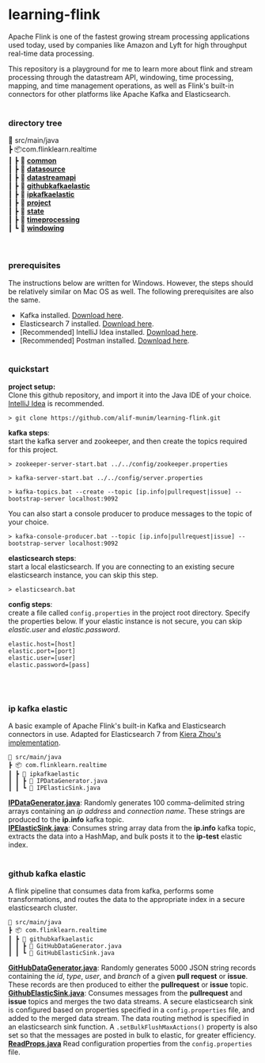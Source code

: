 # learning-flink
Apache Flink is one of the fastest growing stream processing 
applications used today, used by companies like 
Amazon and Lyft for high throughput real-time data processing. 

This repository is a playground for me to learn more about flink and stream 
processing through the datastream API, windowing, time processing, mapping, 
and time management operations, as well as Flink's built-in connectors for 
other platforms like Apache Kafka and Elasticsearch.
<br><br>

### directory tree
📂 src/main/java <br/>
┣ 📦com.flinklearn.realtime <br/>
┃ ┣ 📂 [**common**]() <br/>
┃ ┣ 📂 [**datasource**]() <br/>
┃ ┣ 📂 [**datastreamapi**]() <br/>
┃ ┣ 📂 [**githubkafkaelastic**](#github-kafka-elastic) <br/>
┃ ┣ 📂 [**ipkafkaelastic**](#ip-kafka-elastic) <br/>
┃ ┣ 📂 [**project**]() <br/>
┃ ┣ 📂 [**state**]() <br/>
┃ ┣ 📂 [**timeprocessing**]() <br/>
┃ ┗ 📂 [**windowing**]() <br/>
<br><br>
### prerequisites
The instructions below are written for Windows. However, the steps should be relatively similar on Mac OS as well. 
The following prerequisites are also the same.
* Kafka installed. [Download here](https://kafka.apache.org/downloads.html).
* Elasticsearch 7 installed. [Download here](https://www.elastic.co/downloads/elasticsearch).
* [Recommended] IntelliJ Idea installed. [Download here](https://www.jetbrains.com/idea/download/).
* [Recommended] Postman installed. [Download here](https://www.postman.com/downloads/).
<br><br>
  
### quickstart
**project setup:** <br>
Clone this github repository, and import it into the Java IDE of your choice. [IntelliJ Idea](https://www.jetbrains.com/idea/download/)
is recommended.
```
> git clone https://github.com/alif-munim/learning-flink.git
```
**kafka steps**: <br>
start the kafka server and zookeeper, and then create the topics required for this project. 
```
> zookeeper-server-start.bat ../../config/zookeeper.properties
```
```
> kafka-server-start.bat ../../config/server.properties
```
```
> kafka-topics.bat --create --topic [ip.info|pullrequest|issue] --bootstrap-server localhost:9092
```
You can also
start a console producer to produce messages to the topic of your choice.
```
> kafka-console-producer.bat --topic [ip.info|pullrequest|issue] --bootstrap-server localhost:9092
```
**elasticsearch steps**: <br>
start a local elasticsearch. If you are connecting to an existing secure 
elasticsearch instance, you can skip this step.
```
> elasticsearch.bat
```
**config steps**: <br>
create a file called `config.properties` in the project root directory. Specify the
properties below. If your elastic instance is not secure, you can skip _elastic.user_ and _elastic.password_.
```
elastic.host=[host]
elastic.port=[port]
elastic.user=[user]
elastic.password=[pass]
```
<br><br>

### ip kafka elastic
A basic example of Apache Flink's built-in Kafka and Elasticsearch connectors in use. Adapted for
Elasticsearch 7 from [Kiera Zhou's implementation](https://github.com/keiraqz/KafkaFlinkElastic).
```
📂 src/main/java
┣ 📦 com.flinklearn.realtime
┃ ┣ 📂 ipkafkaelastic
┃ ┃ ┣ 📜 IPDataGenerator.java
┃ ┃ ┗ 📜 IPElasticSink.java
```
[**IPDataGenerator.java**](https://github.com/alif-munim/learning-flink/blob/master/src/main/java/com/flinklearn/realtime/ipkafkaelastic/IPDataGenerator.java): Randomly generates 100 comma-delimited string arrays containing an _ip
address_ and _connection name_. These strings are produced to the **ip.info** kafka topic.<br>
[**IPElasticSink.java**](https://github.com/alif-munim/learning-flink/blob/master/src/main/java/com/flinklearn/realtime/ipkafkaelastic/IPElasticSink.java): Consumes string array data from the **ip.info** kafka topic, extracts the 
data into a HashMap, and bulk posts it to the **ip-test** elastic index.
<br><br>

### github kafka elastic
A flink pipeline that consumes data from kafka, performs some transformations, 
and routes the data to the appropriate index in a secure elasticsearch cluster.
```
📂 src/main/java
┣ 📦 com.flinklearn.realtime
┃ ┣ 📂 githubkafkaelastic
┃ ┃ ┣ 📜 GitHubDataGenerator.java
┃ ┃ ┗ 📜 GitHubElasticSink.java
```
[**GitHubDataGenerator.java**](https://github.com/alif-munim/learning-flink/blob/master/src/main/java/com/flinklearn/realtime/githubkafkaelastic/GitHubDataGenerator.java): Randomly generates 5000 JSON string records containing
the _id_, _type_, _user_, and _branch_ of a given **pull request** or **issue**. These records are then
produced to either the **pullrequest** or **issue** topic.<br>
[**GithubElasticSink.java**](https://github.com/alif-munim/learning-flink/blob/master/src/main/java/com/flinklearn/realtime/githubkafkaelastic/GitHubElasticSink.java): Consumes messages from the **pullrequest** and **issue** topics and merges the
two data streams. A secure elasticsearch sink is configured based on properties specified in a 
`config.properties` file, and added to the merged data stream. The data routing method is specified in 
an elasticsearch sink function. A `.setBulkFlushMaxActions()` property is also set so that the messages
are posted in bulk to elastic, for greater efficiency. <br>
[**ReadProps.java**](https://github.com/alif-munim/learning-flink/blob/master/src/main/java/com/flinklearn/realtime/githubkafkaelastic/ReadProps.java)
Read configuration properties from the `config.properties` file.
